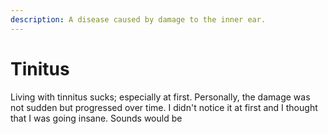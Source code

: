 ```yaml
---
description: A disease caused by damage to the inner ear.
---
```


# Tinitus

Living with tinnitus sucks; especially at first. Personally, the damage was not sudden but progressed over time. I didn't notice it at first and I thought that I was going insane. Sounds would be 

